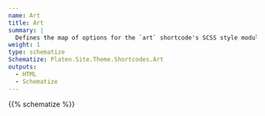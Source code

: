 ```yaml
---
name: Art
title: Art
summary: |
  Defines the map of options for the `art` shortcode's SCSS style module.
weight: 1
type: schematize
Schematize: Platen.Site.Theme.Shortcodes.Art
outputs:
  - HTML
  - Schematize
---
```


{{% schematize %}}
